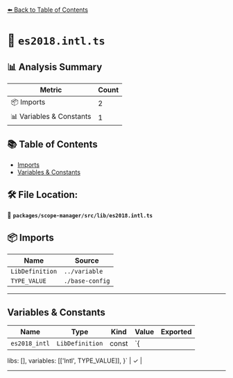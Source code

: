 [⬅️ Back to Table of Contents](../../../../index.md)

# 📄 `es2018.intl.ts`

## 📊 Analysis Summary

| Metric | Count |
|--------|-------|
| 📦 Imports | 2 |
| 📊 Variables & Constants | 1 |

## 📚 Table of Contents

- [Imports](#imports)
- [Variables & Constants](#variables-constants)

## 🛠️ File Location:
📂 **`packages/scope-manager/src/lib/es2018.intl.ts`**

## 📦 Imports

| Name | Source |
|------|--------|
| `LibDefinition` | `../variable` |
| `TYPE_VALUE` | `./base-config` |


---

## Variables & Constants

| Name | Type | Kind | Value | Exported |
|------|------|------|-------|----------|
| `es2018_intl` | `LibDefinition` | const | `{
  libs: [],
  variables: [['Intl', TYPE_VALUE]],
}` | ✓ |


---